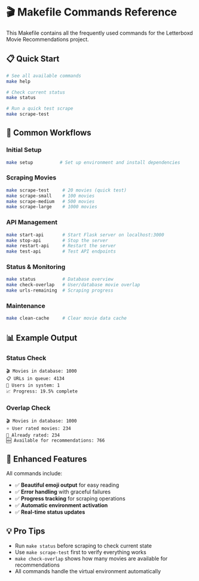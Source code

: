 # 🎬 Makefile Commands Reference

This Makefile contains all the frequently used commands for the Letterboxd Movie
Recommendations project.

## 📋 Quick Start

```bash
# See all available commands
make help

# Check current status
make status

# Run a quick test scrape
make scrape-test
```

## 🔧 Common Workflows

### **Initial Setup**

```bash
make setup          # Set up environment and install dependencies
```

### **Scraping Movies**

```bash
make scrape-test     # 20 movies (quick test)
make scrape-small    # 100 movies
make scrape-medium   # 500 movies
make scrape-large    # 1000 movies
```

### **API Management**

```bash
make start-api       # Start Flask server on localhost:3000
make stop-api        # Stop the server
make restart-api     # Restart the server
make test-api        # Test API endpoints
```

### **Status & Monitoring**

```bash
make status          # Database overview
make check-overlap   # User/database movie overlap
make urls-remaining  # Scraping progress
```

### **Maintenance**

```bash
make clean-cache     # Clear movie data cache
```

## 📊 Example Output

### Status Check

```
🎬 Movies in database: 1000
📋 URLs in queue: 4134
👥 Users in system: 1
📈 Progress: 19.5% complete
```

### Overlap Check

```
🎬 Movies in database: 1000
⭐ User rated movies: 234
🎯 Already rated: 234
🆕 Available for recommendations: 766
```

## 🚀 Enhanced Features

All commands include:

-   ✅ **Beautiful emoji output** for easy reading
-   ✅ **Error handling** with graceful failures
-   ✅ **Progress tracking** for scraping operations
-   ✅ **Automatic environment activation**
-   ✅ **Real-time status updates**

## 💡 Pro Tips

-   Run `make status` before scraping to check current state
-   Use `make scrape-test` first to verify everything works
-   `make check-overlap` shows how many movies are available for recommendations
-   All commands handle the virtual environment automatically
